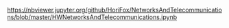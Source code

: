 https://nbviewer.jupyter.org/github/HoriFox/NetworksAndTelecommunications/blob/master/HWNetworksAndTelecommunications.ipynb
